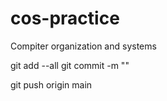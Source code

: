 # cos-practice

Compiter organization and systems

git add --all
git commit -m ""

git push origin main